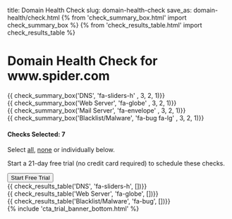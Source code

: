 title: Domain Health Check
slug: domain-health-check
save_as: domain-health/check.html
{% from 'check_summary_box.html' import check_summary_box %}
{% from 'check_results_table.html' import check_results_table %}
<div class="body-marketing">
	<div id="domain-health-page-header" class="container my-4" style="">
		<h1 class="pt-4" style="">
		<span class="d-block font-16 text-primary" style="">Domain Health Check for</span>
		<span class="d-block font-32 " style="">
			www.spider.com
			<a
				target="_blank"
				class="font-18 text-primary"
				href="http://www.spider.com" style="">
				<i class="fas fa-external-link-alt" style="vertical-align: 3px;"></i>
			</a>
		</span>
		</h1>
	</div>
	<div id="domain-health-page-results" class="container mb-6">
		<div class="row mb-5">
			<div class="col-sm-6 col-lg-3 mb-3 mb-lg-0">
				{{ check_summary_box('DNS', 'fa-sliders-h' , 3, 2, 1)}}
			</div>
			<div class="col-sm-6 col-lg-3 mb-3 mb-lg-0">
				{{ check_summary_box('Web Server', 'fa-globe' , 3, 2, 1)}}
			</div>
			<div class="col-sm-6 col-lg-3 mb-3 mb-lg-0">
				{{ check_summary_box('Mail Server', 'fa-envelope' , 3, 2, 1)}}
			</div>
			<div class="col-sm-6 col-lg-3 mb-3 mb-lg-0">
				{{ check_summary_box('Blacklist/Malware', 'fa-bug fa-lg' , 3, 2, 1)}}
			</div>
		</div>
		<div class="create-checks-bar bg-primary sticky-top mb-5">
			<div class="d-md-flex align-items-md-center">
				<div class="mb-3 mb-md-0" style="flex: 1 1 50%;">
					<h4 class="text-white">Checks Selected: 7</h4>
					<p class="mb-0">Select<span></span>
					<a class="text-white" href="#">all</a>,
					<span> </span>
					<a class="text-white" href="#">none</a><span> </span>or individually below.</p>
				</div>
				<div style="flex: 1 1 50%;">
					<div class="d-md-flex align-items-md-center">
						<p class="mb-3 mb-md-0 mr-4">Start a 21-day free trial (no credit card required) to schedule these checks.</p>
						<button class="btn btn-white text-primary">Start Free Trial</button>
					</div>
				</div>
			</div>
		</div>
		<div class="mb-5">
			{{ check_results_table('DNS', 'fa-sliders-h', [])}}
		</div>
		<div class="mb-5">
			{{ check_results_table('Web Server', 'fa-globe', [])}}
		</div>
		<div class="mb-5">
			{{ check_results_table('Blacklist/Malware', 'fa-bug', [])}}
		</div>
	</div>
</div>
{% include 'cta_trial_banner_bottom.html' %}
</div>